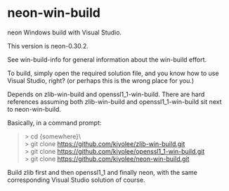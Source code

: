# neon-win-build

neon Windows build with Visual Studio.

This version is neon-0.30.2.

See win-build-info for general information about the
win-build effort.

To build, simply open the required solution file, and
you know how to use Visual Studio, right?
(or perhaps this is the wrong place for you.)

Depends on zlib-win-build and openssl1_1-win-build.
There are hard references assuming both zlib-win-build and openssl1_1-win-build
sit next to neon-win-build.

Basically, in a command prompt:

> \> cd {somewhere}\\  
> \> git clone https://github.com/kiyolee/zlib-win-build.git  
> \> git clone https://github.com/kiyolee/openssl1_1-win-build.git  
> \> git clone https://github.com/kiyolee/neon-win-build.git

Build zlib first and then openssl1_1 and finally neon, with the same corresponding Visual Studio solution of course.
